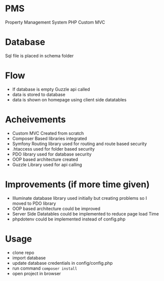 # PMS
Property Management System PHP Custom MVC

# Database
Sql file is placed in schema folder

# Flow
- If database is empty Guzzle api called
- data is stored to database 
- data is shown on homepage using client side datatables

# Acheivements
- Custom MVC Created from scratch
- Composer Based libraries integrated
- Symfony Routing library used for routing and route based security
- .htaccess used for folder based security
- PDO library used for database security
- OOP based architecture created
- Guzzle Library used for api calling


# Improvements (if more time given)
- Illuminate database library used initially but creating problems so I moved to PDO library
- OOP based architecture could be improved
- Server Side Datatables could be implemented to reduce page load Time
- phpdotenv could be implemented instead of config.php


# Usage
- clone repo
- import database
- update database credentials in config/config.php
- run command `composer install`
- open project in browser